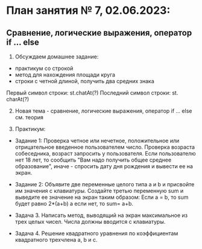 # План занятия № 7, 02.06.2023:
## Сравнение, логические выражения, оператор if ... else

1. Обсуждаем домашнее задание:
- практикум со строкой
- метод для нахождения площади круга
- строки с четной длиной, получить два средних знака

Первый символ строки:
st.chatAt(?)
Последний символ строки:
st. charAt(?)

2. Новая тема - сравнение, логические выражения, оператор if ... else
см. теория

3. Практикум:
- Задание 1:
Проверка четное или нечетное, положительное или отрицательное введенное пользователем число.
Проверка возраста собеседника, возраст запросить у пользователя. Если пользователю нет 
18 лет, то сообщить "Вам надо получить общее среднее образование", иначе - спросить дату 
дня рождения и вывести ее на экран.

- Задание 2:
Объявите две переменные целого типа a и b и присвойте им значения с клавиатуры. 
Создайте третью переменную sum и выведите ее значение на экран таким образом: 
Если a = b, то sum будет равно 2*(a+b) a если нет, то sum= a+b.

- Задача 3.   Написать метод, выводящий на экран максимальное из трех целых чисел. 
Числа должны вводится с клавиатуры.

- Задача 4.
Решение квадратного уравнения по коэффициентам квадратного трехчлена а, b и с.
